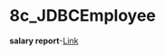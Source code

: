 # 8c_JDBCEmployee

**salary report**-[Link](https://github.com/rashmitha006/Java-Programs-With-Outputs/blob/main/8c_JDBCEmployee/8c.png)
